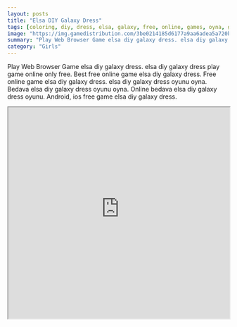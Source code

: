 ```yaml
---
layout: posts
title: "Elsa DIY Galaxy Dress"
tags: [coloring, diy, dress, elsa, galaxy, free, online, games, oyna, game, free, games, play, play, games]
image: "https://img.gamedistribution.com/3be0214185d6177a9aa6adea5a720b09.jpg"
summary: "Play Web Browser Game elsa diy galaxy dress. elsa diy galaxy dress play game online only free. Best free online game elsa diy galaxy dress. Free online game elsa diy galaxy dress. elsa diy galaxy dress oyunu oyna. Bedava elsa diy galaxy dress oyunu oyna. Online bedava elsa diy galaxy dress oyunu. Android, ios free game elsa diy galaxy dress."
category: "Girls"
---
```


Play Web Browser Game elsa diy galaxy dress. elsa diy galaxy dress play game online only free. Best free online game elsa diy galaxy dress. Free online game elsa diy galaxy dress. elsa diy galaxy dress oyunu oyna. Bedava elsa diy galaxy dress oyunu oyna. Online bedava elsa diy galaxy dress oyunu. Android, ios free game elsa diy galaxy dress.

<iframe width="100%" height="480px;" src="https://flash.gamedistribution.com?game=3be0214185d6177a9aa6adea5a720b09"></iframe>